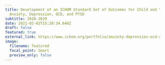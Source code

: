 ```yaml
---
title: Development of an ICHOM Standard Set of Outcomes for Child and Youth
  Anxiety, Depression, OCD, and PTSD
subtitle: 2018-2020
date: 2021-02-02T15:28:34.646Z
draft: false
featured: true
external_link: https://www.ichom.org/portfolio/anxiety-depression-ocd-and-ptsd-in-children-and-young-people/
image:
  filename: featured
  focal_point: Smart
  preview_only: false
---
```

